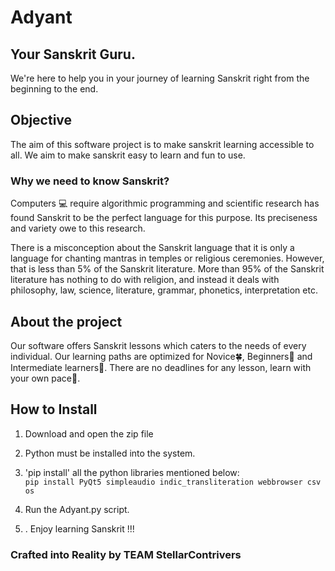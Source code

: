 # Adyant
## Your Sanskrit Guru.
We're here to help you in your journey of learning Sanskrit right from the beginning to the end.

## Objective
The aim of this software project is to make sanskrit learning accessible to all. We aim to make sanskrit easy to learn and fun to use.

### Why we need to know Sanskrit?
Computers :computer:	 require algorithmic programming and scientific research has found Sanskrit to be the perfect language for this purpose. Its preciseness and variety owe to this research.

There is a misconception about the Sanskrit language that it is only a language for chanting mantras in temples or religious ceremonies. However, that is less than 5% of the Sanskrit literature. More than 95% of the Sanskrit literature has nothing to do with religion, and instead it deals with philosophy, law, science, literature, grammar, phonetics, interpretation etc. 

## About the project
Our software offers Sanskrit lessons which caters to the needs of every individual. Our learning paths are optimized for Novice:four_leaf_clover:, Beginners:beginner: and Intermediate learners:trident:. There are no deadlines for any lesson, learn with your own pace:turtle:.

## How to Install
1. Download and open the zip file

2. Python must be installed into the system.

3. 'pip install' all the python libraries mentioned below:<br>
`pip install PyQt5 simpleaudio indic_transliteration webbrowser csv os`
4. Run the Adyant.py script.<br>

5. . Enjoy learning Sanskrit !!!

### Crafted into Reality by TEAM StellarContrivers
